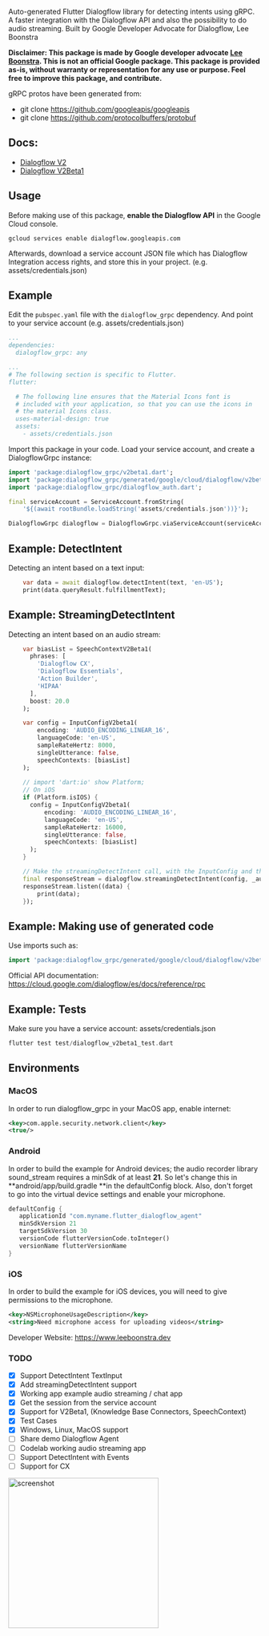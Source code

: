 Auto-generated Flutter Dialogflow library for detecting intents using gRPC.
A faster integration with the Dialogflow API and also the possibility to do audio streaming.
Built by Google Developer Advocate for Dialogflow, Lee Boonstra

**Disclaimer: This package is made by Google developer advocate [Lee Boonstra](https://twitter.com/ladysign). This is not an official Google package.
This package is provided as-is, without warranty or representation for any use or purpose.
Feel free to improve this package, and contribute.**

gRPC protos have been generated from:
* git clone https://github.com/googleapis/googleapis
* git clone https://github.com/protocolbuffers/protobuf

## Docs:

* [Dialogflow V2](https://pub.dev/documentation/dialogflow_grpc/latest/v2/DialogflowGrpcV2-class.html)
* [Dialogflow V2Beta1](https://pub.dev/documentation/dialogflow_grpc/latest/v2beta1/DialogflowGrpcV2Beta1-class.html)


## Usage

Before making use of this package, **enable the Dialogflow API** in the Google Cloud console.

```
gcloud services enable dialogflow.googleapis.com
```

Afterwards, download a service account JSON file which has Dialogflow Integration access rights,
and store this in your project. (e.g. assets/credentials.json)


## Example

Edit the `pubspec.yaml` file with the `dialogflow_grpc` dependency.
And point to your service account (e.g. assets/credentials.json)

```yaml
...
dependencies:
  dialogflow_grpc: any

...
# The following section is specific to Flutter.
flutter:

  # The following line ensures that the Material Icons font is
  # included with your application, so that you can use the icons in
  # the material Icons class.
  uses-material-design: true
  assets:
    - assets/credentials.json
```

Import this package in your code. Load your service account,
and create a DialogflowGrpc instance:

```dart
import 'package:dialogflow_grpc/v2beta1.dart';
import 'package:dialogflow_grpc/generated/google/cloud/dialogflow/v2beta1/session.pb.dart';
import 'package:dialogflow_grpc/dialogflow_auth.dart';

final serviceAccount = ServiceAccount.fromString(
    '${(await rootBundle.loadString('assets/credentials.json'))}');

DialogflowGrpc dialogflow = DialogflowGrpc.viaServiceAccount(serviceAccount);
```

## Example: DetectIntent

Detecting an intent based on a text input:

```dart
    var data = await dialogflow.detectIntent(text, 'en-US');
    print(data.queryResult.fulfillmentText);
```

## Example: StreamingDetectIntent

Detecting an intent based on an audio stream:

```dart
    var biasList = SpeechContextV2Beta1(
      phrases: [
        'Dialogflow CX',
        'Dialogflow Essentials',
        'Action Builder',
        'HIPAA'
      ],
      boost: 20.0
    );

    var config = InputConfigV2beta1(
        encoding: 'AUDIO_ENCODING_LINEAR_16',
        languageCode: 'en-US',
        sampleRateHertz: 8000,
        singleUtterance: false,
        speechContexts: [biasList]
    );
    
    // import 'dart:io' show Platform;
    // On iOS
    if (Platform.isIOS) {
      config = InputConfigV2beta1(
          encoding: 'AUDIO_ENCODING_LINEAR_16',
          languageCode: 'en-US',
          sampleRateHertz: 16000,
          singleUtterance: false,
          speechContexts: [biasList]
      );
    }

    // Make the streamingDetectIntent call, with the InputConfig and the audioStream
    final responseStream = dialogflow.streamingDetectIntent(config, _audioStream);
    responseStream.listen((data) {
        print(data);
    });
```

## Example: Making use of generated code

Use imports such as:

```dart
import 'package:dialogflow_grpc/generated/google/cloud/dialogflow/v2beta1/session.pb.dart';
```
Official API documentation: https://cloud.google.com/dialogflow/es/docs/reference/rpc


## Example: Tests

Make sure you have a service account: assets/credentials.json

```dart
flutter test test/dialogflow_v2beta1_test.dart
```

## Environments

### MacOS

In order to run dialogflow_grpc in your MacOS app, enable internet:
```xml
<key>com.apple.security.network.client</key>
<true/>
```

### Android

In order to build the example for Android devices;
the audio recorder library sound_stream requires a minSdk of at least **21**. So let's change this in **android/app/build.gradle **in the defaultConfig block.
Also, don't forget to go into the virtual device settings and enable your microphone.

```dart
defaultConfig {
   applicationId "com.myname.flutter_dialogflow_agent"
   minSdkVersion 21
   targetSdkVersion 30
   versionCode flutterVersionCode.toInteger()
   versionName flutterVersionName
}
```

### iOS

In order to build the example for iOS devices, you will need to give permissions to the microphone.

```xml
<key>NSMicrophoneUsageDescription</key>
<string>Need microphone access for uploading videos</string>
```

Developer Website: https://www.leeboonstra.dev

### TODO

- [x] Support DetectIntent TextInput
- [x] Add streamingDetectIntent support
- [x] Working app example audio streaming / chat app
- [x] Get the session from the service account
- [x] Support for V2Beta1, (Knowledge Base Connectors, SpeechContext)
- [x] Test Cases
- [x] Windows, Linux, MacOS support
- [ ] Share demo Dialogflow Agent
- [ ] Codelab working audio streaming app
- [ ] Support DetectIntent with Events
- [ ] Support for CX

<img src="https://raw.githubusercontent.com/savelee/dialogflow_grpc_flutter/main/example/assets/screenshot.png" alt="screenshot" width="300"/>

